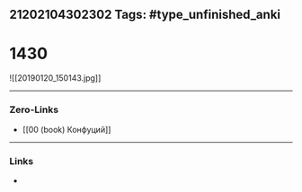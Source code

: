 21202104302302
Tags: #type_unfinished_anki
---
# 1430

![[20190120_150143.jpg]]

---
### Zero-Links
- [[00 (book) Конфуций]]
---
### Links
-